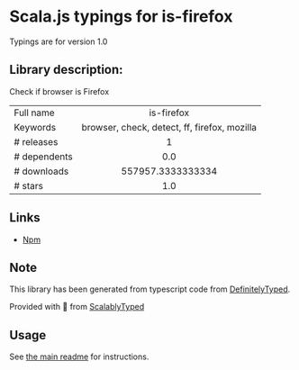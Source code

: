 
# Scala.js typings for is-firefox

Typings are for version 1.0

## Library description:
Check if browser is Firefox

|                    |                 |
| ------------------ | :-------------: |
| Full name          | is-firefox |
| Keywords           | browser, check, detect, ff, firefox, mozilla |
| # releases         | 1 |
| # dependents       | 0.0 |
| # downloads        | 557957.3333333334 |
| # stars            | 1.0 |

## Links
- [Npm](https://www.npmjs.com/package/is-firefox)
    


## Note
This library has been generated from typescript code from [DefinitelyTyped](https://definitelytyped.org).

Provided with :purple_heart: from [ScalablyTyped](https://github.com/oyvindberg/ScalablyTyped)

## Usage
See [the main readme](../../readme.md) for instructions.


